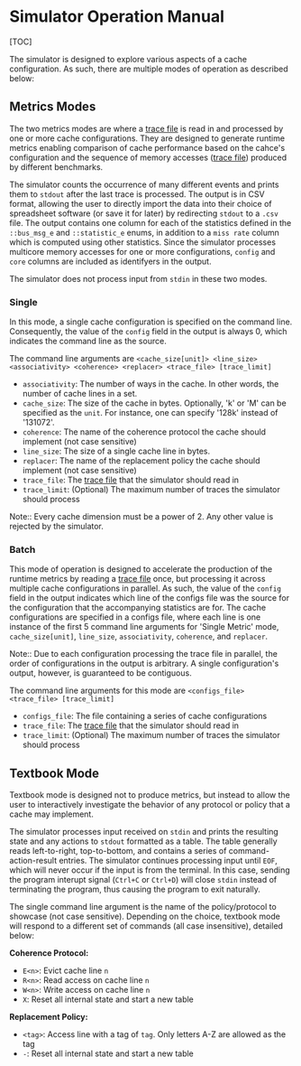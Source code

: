 # Simulator Operation Manual

[TOC]

The simulator is designed to explore various aspects of a cache configuration. As such, there are multiple modes of operation as described below:

## Metrics Modes

The two metrics modes are where a [trace file](docs/pages/templates.md) is read in and processed by one or more cache configurations. They are designed to generate runtime metrics enabling comparison of cache performance based on the cahce's configuration and the sequence of memory accesses ([trace file](docs/pages/templates.md)) produced by different benchmarks.

The simulator counts the occurrence of many different events and prints them to `stdout` after the last trace is processed. The output is in CSV format, allowing the user to directly import the data into their choice of spreadsheet software (or save it for later) by redirecting `stdout` to a `.csv` file. The output contains one column for each of the statistics defined in the `::bus_msg_e` and `::statistic_e` enums, in addition to a `miss rate` column which is computed using other statistics. Since the simulator processes multicore memory accesses for one or more configurations, `config` and `core` columns are included as identifyers in the output.

The simulator does not process input from `stdin` in these two modes.

### Single

In this mode, a single cache configuration is specified on the command line. Consequently, the value of the `config` field in the output is always 0, which indicates the command line as the source.

The command line arguments are `<cache_size[unit]> <line_size> <associativity> <coherence> <replacer> <trace_file> [trace_limit]`

- `associativity`: The number of ways in the cache. In other words, the number of cache lines in a set.
- `cache_size`: The size of the cache in bytes. Optionally, 'k' or 'M' can be specified as the `unit`. For instance, one can specify '128k' instead of '131072'.
- `coherence`: The name of the coherence protocol the cache should implement (not case sensitive)
- `line_size`: The size of a single cache line in bytes.
- `replacer`: The name of the replacement policy the cache should implement (not case sensitive)
- `trace_file`: The [trace file](docs/pages/templates.md) that the simulator should read in
- `trace_limit`: (Optional) The maximum number of traces the simulator should process

Note:: Every cache dimension must be a power of 2. Any other value is rejected by the simulator.

### Batch

This mode of operation is designed to accelerate the production of the runtime metrics by reading a [trace file](docs/pages/templates.md) once, but processing it across multiple cache configurations in parallel. As such, the value of the `config` field in the output indicates which line of the configs file was the source for the configuration that the accompanying statistics are for. The cache configurations are specified in a configs file, where each line is one instance of the first 5 command line arguments for 'Single Metric' mode, `cache_size[unit]`, `line_size`, `associativity`, `coherence`, and `replacer`.

Note:: Due to each configuration processing the trace file in parallel, the order of configurations in the output is arbitrary. A single configuration's output, however, is guaranteed to be contiguous.

The command line arguments for this mode are `<configs_file> <trace_file> [trace_limit]`

- `configs_file`: The file containing a series of cache configurations
- `trace_file`: The [trace file](docs/pages/templates.md) that the simulator should read in
- `trace_limit`: (Optional) The maximum number of traces the simulator should process

## Textbook Mode

Textbook mode is designed not to produce metrics, but instead to allow the user to interactively investigate the behavior of any protocol or policy that a cache may implement.

The simulator processes input received on `stdin` and prints the resulting state and any actions to `stdout` formatted as a table. The table generally reads left-to-right, top-to-bottom, and contains a series of command-action-result entries. The simulator continues processing input until `EOF`, which will never occur if the input is from the terminal. In this case, sending the program interupt signal (`Ctrl+C` or `Ctrl+D`) will close `stdin` instead of terminating the program, thus causing the program to exit naturally.

The single command line argument is the name of the policy/protocol to showcase (not case sensitive). Depending on the choice, textbook mode will respond to a different set of commands (all case insensitive), detailed below:

**Coherence Protocol:**

- `E<n>`: Evict cache line `n`
- `R<n>`: Read access on cache line `n`
- `W<n>`: Write access on cache line `n`
- `X`: Reset all internal state and start a new table

**Replacement Policy:**

- `<tag>`: Access line with a tag of `tag`. Only letters A-Z are allowed as the tag
- `-`: Reset all internal state and start a new table
